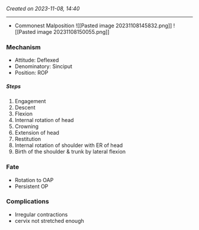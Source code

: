 *Created on 2023-11-08, 14:40* 

---
- Commonest Malposition
![[Pasted image 20231108145832.png]]
![[Pasted image 20231108150055.png]]

### Mechanism
- Attitude: Deflexed
- Denominatory: Sinciput 
- Position: ROP

##### Steps
1. Engagement
2. Descent
3. Flexion
4. Internal rotation of head
5. Crowning
6. Extension of head
7. Restitution
8. Internal rotation of shoulder with ER of head
9. Birth of the shoulder & trunk by lateral flexion 

### Fate
- Rotation to OAP
- Persistent OP
### Complications
- Irregular contractions
- cervix not stretched enough 